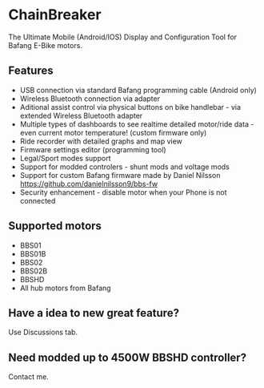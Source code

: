 # ChainBreaker
The Ultimate Mobile (Android/IOS) Display and Configuration Tool for Bafang E-Bike motors.

## Features

 - USB connection via standard Bafang programming cable (Android only)
 - Wireless Bluetooth connection via adapter
 - Aditional assist control via physical buttons on bike handlebar - via extended Wireless Bluetooth adapter
 - Multiple types of dashboards to see realtime detailed motor/ride data - even current motor temperature! (custom firmware only)
 - Ride recorder with detailed graphs and map view
 - Firmware settings editor (programming tool)
 - Legal/Sport modes support
 - Support for modded controlers - shunt mods and voltage mods
 - Support for custom Bafang firmware made by Daniel Nilsson https://github.com/danielnilsson9/bbs-fw
 - Security enhancement - disable motor when your Phone is not connected

## Supported motors

-   BBS01 
-   BBS01B 
-   BBS02 
-   BBS02B 
-   BBSHD 
-   All hub motors from Bafang 

## Have a idea to new great feature?
Use Discussions tab.

## Need modded up to 4500W BBSHD controller?
Contact me.
